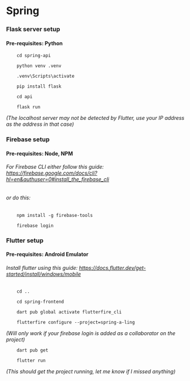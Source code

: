 # Spring
### Flask server setup
#### Pre-requisites: Python
```
    cd spring-api
```
```
    python venv .venv
```
```
    .venv\Scripts\activate
```
```
    pip install flask
```
```
    cd api
```
```
    flask run
```
*(The localhost server may not be detected by Flutter, use your IP address as the address in that case)*

### Firebase setup
#### Pre-requisites: Node, NPM
###### For Firebase CLI either follow this guide: https://firebase.google.com/docs/cli?hl=en&authuser=0#install_the_firebase_cli
###### or do this:

```
    npm install -g firebase-tools
```
```
    firebase login
```

### Flutter setup
#### Pre-requisites: Android Emulator
###### Install flutter using this guide: https://docs.flutter.dev/get-started/install/windows/mobile
```
    cd ..
```
```
    cd spring-frontend
```
```
    dart pub global activate flutterfire_cli
```
```
    flutterfire configure --project=spring-a-ling
```
*(Will only work if your firebase login is added as a collaborator on the project)*
```
    dart pub get
```
```
    flutter run
```
*(This should get the project running, let me know if I missed anything)*
